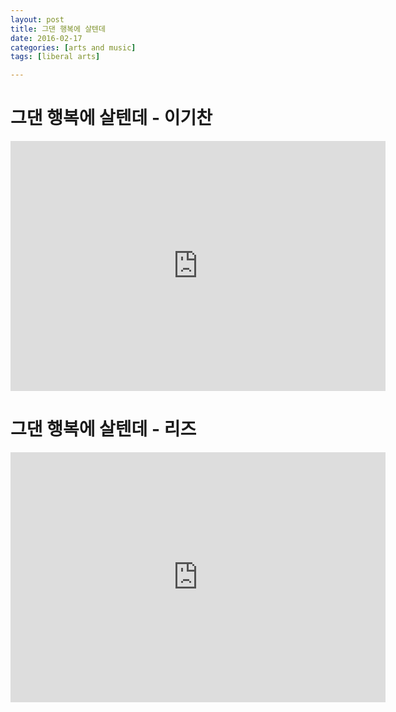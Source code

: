 ```yaml
---
layout: post
title: 그댄 행복에 살텐데 
date: 2016-02-17
categories: [arts and music]
tags: [liberal arts]

---
```



# 그댄 행복에 살텐데 - 이기찬

<iframe width="600" height="400" src="https://www.youtube.com/embed/jpzmvmdvR3g" frameborder="0" allowfullscreen></iframe>


# 그댄 행복에 살텐데 - 리즈

<iframe width="600" height="400" src="https://www.youtube.com/embed/Se_Za993xBo" frameborder="0" allowfullscreen></iframe>